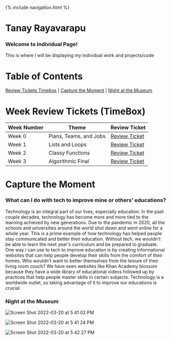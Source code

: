 {% include navigation.html %}

# Tanay Rayavarapu 

### Welcome to Individual Page!
This is where I will be displaying my individual work and projects/code

# Table of Contents
[Review Tickets Timebox](#week-review-tickets-timebox) |
[Capture the Moment](#capture-the-moment) |
[Night at the Museum](#night-at-the-museum) 

# Week Review Tickets (TimeBox)

Week Number | Theme | Review Ticket | 
----- | ----- | ----- | 
Week 0 | Plans, Teams, and Jobs | [Review Ticket](https://github.com/TANAY101405/TanayRayavarapu/issues/1#issue-1168806462) | 
Week 1 | Lists and Loops | [Review Ticket](https://github.com/TANAY101405/TanayRayavarapu/issues/2) | 
Week 2 | Classy Functions | [Review Ticket](https://github.com/TANAY101405/TanayRayavarapu/issues/8) | 
Week 3 | Algorithmic Final | [Review Ticket](https://github.com/TANAY101405/TanayRayavarapu/issues/9) | 

# Capture the Moment

### What can I do with tech to improve mine or others’ educations?

Technology is an integral part of our lives, especially education. In the past couple decades, technology has become more and more tied to the learning achieved by new generations. Due to the pandemic in 2020, all the schools and universities around the world shut down and went online for a whole year. This is a prime example of how technology has helped people stay communicated and better their education. Without tech, we wouldn't be able to learn the next year's curriculum and be prepared to graduate. One way I can use to tech to improve education is by creating informational websites that can help people develop their skills from the comfort of their homes. Who wouldn't want to better themselves from the leisure of their living room couch? We have seen websites like Khan Academy blossom because they have a wide library of educational videos followed up by practices that help people master skills in certain subjects. Technology is a worldwide outlet, so taking advantage of it to improve our educations is crucial.

### Night at the Museum 

![Screen Shot 2022-03-20 at 5 41 02 PM](https://user-images.githubusercontent.com/60719508/159193034-af6e9d20-6969-43ad-8818-9e70ed12634a.png)

![Screen Shot 2022-03-20 at 5 41 24 PM](https://user-images.githubusercontent.com/60719508/159193060-c2e019c0-c05e-415a-b99a-7f3fa5be16cb.png)

![Screen Shot 2022-03-20 at 5 42 27 PM](https://user-images.githubusercontent.com/60719508/159193104-72b6cd67-6639-4a8a-af5f-8ce9ca5a1933.png)

















